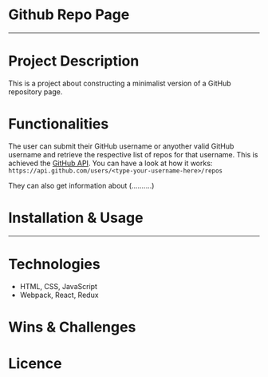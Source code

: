 # Github Repo Page

-----------

# Project Description

This is a project about constructing a minimalist version of a GitHub repository page.


# Functionalities

The user can submit their GitHub username or anyother valid GitHub username and retrieve the respective list of repos for that username. This is achieved the [GitHub API](https://developer.github.com/v3/repos/#list-repositories-for-a-user). You can have a look at how it works: `https://api.github.com/users/<type-your-username-here>/repos`

They can also get information about (..........)

# Installation & Usage

----

# Technologies

* HTML, CSS, JavaScript
* Webpack, React, Redux

# Wins & Challenges

# Licence
